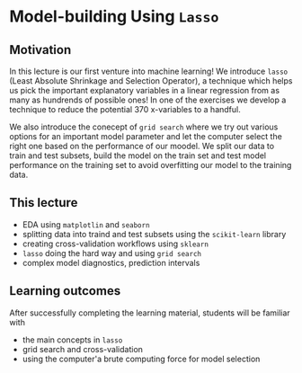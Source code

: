 # Model-building Using `Lasso`

## Motivation

In this lecture is our first venture into machine learning! We introduce `lasso` (Least Absolute Shrinkage and Selection Operator), a technique which helps us pick the important explanatory variables in a linear regression from as many as hundrends of possible ones! In one of the exercises we develop a technique to reduce the potential 370 x-variables to a handful. 

We also introduce the conecept of `grid search` where we try out various options for an important model parameter and let the computer select the right one based on the performance of our moodel. We split our data to train and test subsets, build the model on the train set and test model performance on the training set to avoid overfitting our model to the training data.

## This lecture

- EDA using `matplotlin` and `seaborn`
- splitting data into traind and test subsets using the `scikit-learn` library
- creating cross-validation workflows using `sklearn`
- `lasso` doing the hard way and using `grid search`
- complex model diagnostics, prediction intervals 

## Learning outcomes

After successfully completing the learning material, students will be familiar with

- the main concepts in `lasso`
- grid search and cross-validation
- using the computer'a brute computing force for model selection